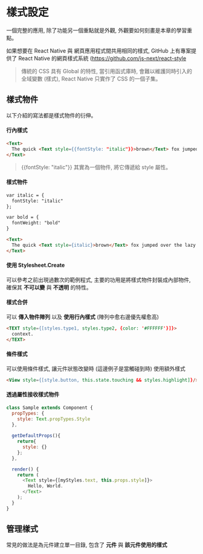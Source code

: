# 樣式設定
一個完整的應用, 除了功能另一個重點就是外觀, 外觀要如何刻畫是本章的學習重點。

如果想要在 React Native 與 網頁應用程式間共用相同的樣式, GitHub 上有專案提供了 React Native 的網頁樣式系統
(https://github.com/js-next/react-style

> 傳統的 CSS 具有 Global 的特性, 當引用函式庫時, 會難以維護同時引入的全域變數 (樣式), React Native 只實作了 CSS 的一個子集。


## 樣式物件
以下介紹的寫法都是樣式物件的衍伸。

#### 行內樣式
```html
<Text>
  The quick <Text style={{fontStyle: "italic"}}>brown</Text> fox jumped over the lazy <Text style={{fontWeight: "bold"}}>dog</Text>.
</Text>
```
> {{fontStyle: "italic"}} 其實為一個物件, 將它傳遞給 style 屬性。

#### 樣式物件
```html
var italic = {
  fontStyle: "italic"
};

var bold = {
  fontWeight: "bold"
}

<Text>
  The quick <Text style={italic}>brown</Text> fox jumped over the lazy <Text style={bold}>dog</Text>.
</Text>
```

#### 使用 Stylesheet.Create
可以參考之前出現過數次的範例程式, 主要的功用是將樣式物件封裝成內部物件, 確保其 **不可以變** 與 **不透明** 的特性。

#### 樣式合併
可以 **傳入物件陣列** 以及 **使用行內樣式** (陣列中愈右邊優先權愈高)
```html
<TEXT style={[styles.type1, styles.type2, {color: '#FFFFFF'}]}>
  context.
</TEXT>
```

#### 條件樣式
可以使用條件樣式, 讓元件狀態改變時 (這邊例子是當觸碰到時) 使用額外樣式
```html
<View style={[style.button, this.state.touching && styles.highlight]}/>
```

#### 透過屬性接收樣式物件
```javascript
class Sample extends Component {
  propTypes: {
    style: Text.propTypes.Style
  },
  
  getDefaultProps(){
    return{
      style: {}
    };
  },

  render() {
    return (
      <Text style={[myStyles.text, this.props.style]}>
        Hello, World.
      </Text>
    );
  }
}
```

## 管理樣式
常見的做法是為元件建立單一目錄, 包含了 **元件** 與 **該元件使用的樣式**